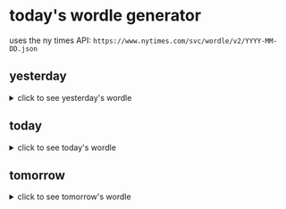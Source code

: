 # today's wordle generator

uses the ny times API: `https://www.nytimes.com/svc/wordle/v2/YYYY-MM-DD.json`

## yesterday

<details>
    <summary>click to see yesterday's wordle</summary>

    trail

</details>

## today

<details>
    <summary>click to see today's wordle</summary>

    indie

</details>

## tomorrow

<details>
    <summary>click to see tomorrow's wordle</summary>

    madly

</details>
